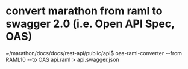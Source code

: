 # convert marathon from raml to swagger 2.0 (i.e. Open API Spec, OAS)

~/marathon/docs/docs/rest-api/public/api$ oas-raml-converter --from RAML10 --to OAS api.raml > api.swagger.json
